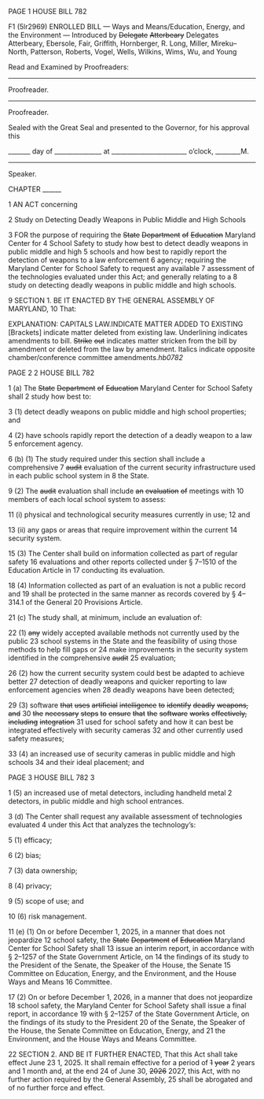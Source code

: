 PAGE 1
HOUSE BILL 782

F1 (5lr2969)
ENROLLED BILL
— Ways and Means/Education, Energy, and the Environment —
Introduced by ~~Delegate~~ ~~Atterbeary~~ Delegates Atterbeary, Ebersole, Fair, Griffith,
Hornberger, R. Long, Miller, Mireku–North, Patterson, Roberts, Vogel,
Wells, Wilkins, Wims, Wu, and Young

Read and Examined by Proofreaders:

_______________________________________________
Proofreader.
_______________________________________________
Proofreader.

Sealed with the Great Seal and presented to the Governor, for his approval this

_______ day of _______________ at ________________________ o’clock, ________M.

______________________________________________
Speaker.

CHAPTER ______

1 AN ACT concerning

2 Study on Detecting Deadly Weapons in Public Middle and High Schools

3 FOR the purpose of requiring the ~~State~~ ~~Department~~ ~~of~~ ~~Education~~ Maryland Center for
4 School Safety to study how best to detect deadly weapons in public middle and high
5 schools and how best to rapidly report the detection of weapons to a law enforcement
6 agency; requiring the Maryland Center for School Safety to request any available
7 assessment of the technologies evaluated under this Act; and generally relating to a
8 study on detecting deadly weapons in public middle and high schools.

9 SECTION 1. BE IT ENACTED BY THE GENERAL ASSEMBLY OF MARYLAND,
10 That:

EXPLANATION: CAPITALS LAW.INDICATE MATTER ADDED TO EXISTING
[Brackets] indicate matter deleted from existing law.
Underlining indicates amendments to bill.
~~Strike~~ ~~out~~ indicates matter stricken from the bill by amendment or deleted from the law by
amendment.
Italics indicate opposite chamber/conference committee amendments.*hb0782*

PAGE 2
2 HOUSE BILL 782

1 (a) The ~~State~~ ~~Department~~ ~~of~~ ~~Education~~ Maryland Center for School Safety shall
2 study how best to:

3 (1) detect deadly weapons on public middle and high school properties; and

4 (2) have schools rapidly report the detection of a deadly weapon to a law
5 enforcement agency.

6 (b) (1) The study required under this section shall include a comprehensive
7 ~~audit~~ evaluation of the current security infrastructure used in each public school system in
8 the State.

9 (2) The ~~audit~~ evaluation shall include ~~an~~ ~~evaluation~~ ~~of~~ meetings with
10 members of each local school system to assess:

11 (i) physical and technological security measures currently in use;
12 and

13 (ii) any gaps or areas that require improvement within the current
14 security system.

15 (3) The Center shall build on information collected as part of regular safety
16 evaluations and other reports collected under § 7–1510 of the Education Article in
17 conducting its evaluation.

18 (4) Information collected as part of an evaluation is not a public record and
19 shall be protected in the same manner as records covered by § 4–314.1 of the General
20 Provisions Article.

21 (c) The study shall, at minimum, include an evaluation of:

22 (1) ~~any~~ widely accepted available methods not currently used by the public
23 school systems in the State and the feasibility of using those methods to help fill gaps or
24 make improvements in the security system identified in the comprehensive ~~audit~~
25 evaluation;

26 (2) how the current security system could best be adapted to achieve better
27 detection of deadly weapons and quicker reporting to law enforcement agencies when
28 deadly weapons have been detected;

29 (3) software ~~that~~ ~~uses~~ ~~artificial~~ ~~intelligence~~ ~~to~~ ~~identify~~ ~~deadly~~ ~~weapons,~~ ~~and~~
30 ~~the~~ ~~necessary~~ ~~steps~~ ~~to~~ ~~ensure~~ ~~that~~ ~~the~~ ~~software~~ ~~works~~ ~~effectively,~~ ~~including~~ ~~integration~~
31 used for school safety and how it can best be integrated effectively with security cameras
32 and other currently used safety measures;

33 (4) an increased use of security cameras in public middle and high schools
34 and their ideal placement; and

PAGE 3
HOUSE BILL 782 3

1 (5) an increased use of metal detectors, including handheld metal
2 detectors, in public middle and high school entrances.

3 (d) The Center shall request any available assessment of technologies evaluated
4 under this Act that analyzes the technology’s:

5 (1) efficacy;

6 (2) bias;

7 (3) data ownership;

8 (4) privacy;

9 (5) scope of use; and

10 (6) risk management.

11 (e) (1) On or before December 1, 2025, in a manner that does not jeopardize
12 school safety, the ~~State~~ ~~Department~~ ~~of~~ ~~Education~~ Maryland Center for School Safety shall
13 issue an interim report, in accordance with § 2–1257 of the State Government Article, on
14 the findings of its study to the President of the Senate, the Speaker of the House, the Senate
15 Committee on Education, Energy, and the Environment, and the House Ways and Means
16 Committee.

17 (2) On or before December 1, 2026, in a manner that does not jeopardize
18 school safety, the Maryland Center for School Safety shall issue a final report, in accordance
19 with § 2–1257 of the State Government Article, on the findings of its study to the President
20 of the Senate, the Speaker of the House, the Senate Committee on Education, Energy, and
21 the Environment, and the House Ways and Means Committee.

22 SECTION 2. AND BE IT FURTHER ENACTED, That this Act shall take effect June
23 1, 2025. It shall remain effective for a period of ~~1~~ ~~year~~ 2 years and 1 month and, at the end
24 of June 30, ~~2026~~ 2027, this Act, with no further action required by the General Assembly,
25 shall be abrogated and of no further force and effect.